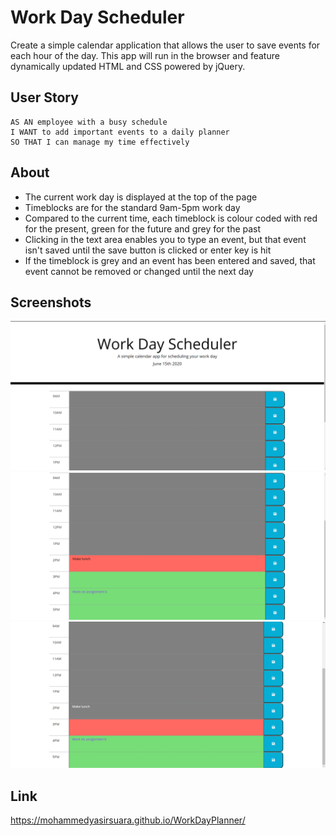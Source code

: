 # Work Day Scheduler

Create a simple calendar application that allows the user to save events for each hour of the day. This app will run in the browser and feature dynamically updated HTML and CSS powered by jQuery.

## User Story

```
AS AN employee with a busy schedule
I WANT to add important events to a daily planner
SO THAT I can manage my time effectively
```

## About
 - The current work day is displayed at the top of the page
 - Timeblocks are for the standard 9am-5pm work day
 - Compared to the current time, each timeblock is colour coded with red for the present, green for the future and grey for the past
 - Clicking in the text area enables you to type an event, but that event isn't saved until the save button is clicked or enter key is hit
 - If the timeblock is grey and an event has been entered and saved, that event cannot be removed or changed until the next day

## Screenshots
![image1](./Assets/img1.png)
![image2](./Assets/img2.png)
![image3](./Assets/img3.png)

## Link
https://mohammedyasirsuara.github.io/WorkDayPlanner/

